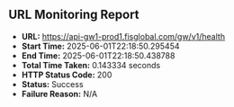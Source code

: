 ## URL Monitoring Report

- **URL:** https://api-gw1-prod1.fisglobal.com/gw/v1/health
- **Start Time:** 2025-06-01T22:18:50.295454
- **End Time:** 2025-06-01T22:18:50.438788
- **Total Time Taken:** 0.143334 seconds
- **HTTP Status Code:** 200
- **Status:** Success
- **Failure Reason:** N/A
